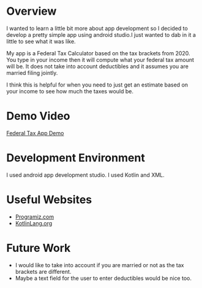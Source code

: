 # Overview

I wanted to learn a little bit more about app development so I decided to develop a pretty simple app using android studio.I just wanted to dab in it a little to see
what it was like.

My app is a Federal Tax Calculator based on the tax brackets from 2020. You type in your income then it will compute what your federal tax amount will be. It does not take into
account deductibles and it assumes you are married filing jointly.

I think this is helpful for when you need to just get an estimate based on your income to see how much the taxes would be.

# Demo Video 
[Federal Tax App Demo](https://youtu.be/BSCm0xF6TVE)

# Development Environment

I used android app development studio.
I used Kotlin and XML.

# Useful Websites


* [Programiz.com](https://www.programiz.com/kotlin-programming)
* [KotlinLang.org](https://kotlinlang.org/)

# Future Work

* I would like to take into account if you are married or not as the tax brackets are different.
* Maybe a text field for the user to enter deductibles would be nice too.

